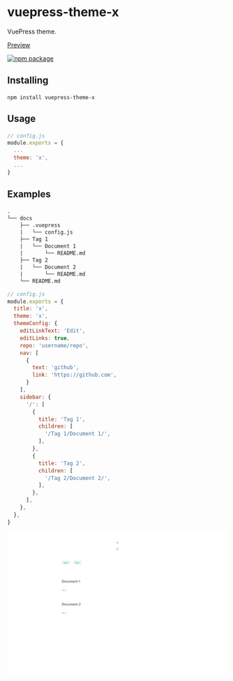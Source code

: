 # vuepress-theme-x

VuePress theme.

[Preview](https://h69.github.io)

[![npm package](https://nodei.co/npm/vuepress-theme-x.png?downloads=true&downloadRank=true&stars=true)](https://www.npmjs.com/package/vuepress-theme-x)


## Installing
```
npm install vuepress-theme-x
```

## Usage
```JavaScript
// config.js
module.exports = {
  ...
  theme: 'x',
  ...
}
``` 

## Examples
```
.
└── docs 
    ├── .vuepress 
    |   └── config.js
    ├── Tag 1
    |   └── Document 1
    |       └── README.md
    ├── Tag 2
    |   └── Document 2
    |       └── README.md
    └── README.md 
```

```JavaScript
// config.js
module.exports = {
  title: 'x',
  theme: 'x',
  themeConfig: {
    editLinkText: 'Edit',
    editLinks: true,
    repo: 'username/repo',
    nav: [
      {
        text: 'github',
        link: 'https://github.com',
      }
    ],
    sidebar: {
      '/': [
        {
          title: 'Tag 1',
          children: [
            '/Tag 1/Document 1/',
          ],
        },
        {
          title: 'Tag 2',
          children: [
            '/Tag 2/Document 2/',
          ],
        },
      ],
    },
  },
}
```
![](./vuepress-theme-x.png)
